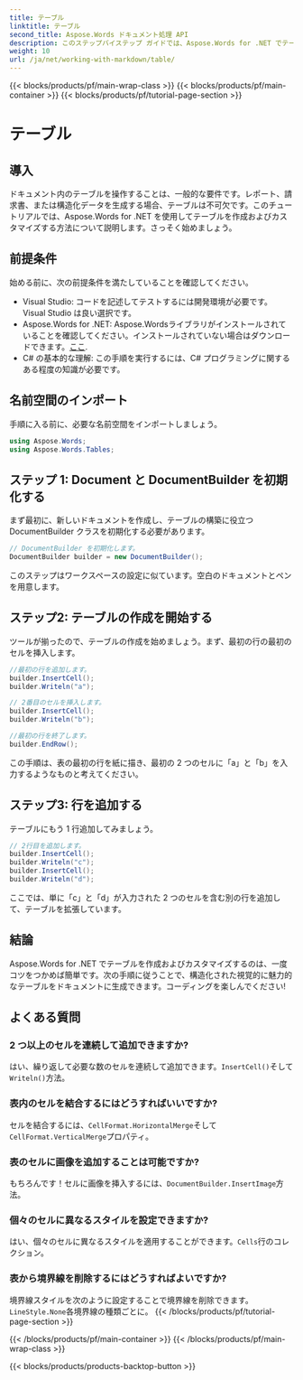 ```yaml
---
title: テーブル
linktitle: テーブル
second_title: Aspose.Words ドキュメント処理 API
description: このステップバイステップ ガイドでは、Aspose.Words for .NET でテーブルを作成し、カスタマイズする方法を学習します。構造化された視覚的に魅力的なドキュメントを生成するのに最適です。
weight: 10
url: /ja/net/working-with-markdown/table/
---
```


{{< blocks/products/pf/main-wrap-class >}}
{{< blocks/products/pf/main-container >}}
{{< blocks/products/pf/tutorial-page-section >}}

# テーブル

## 導入

ドキュメント内のテーブルを操作することは、一般的な要件です。レポート、請求書、または構造化データを生成する場合、テーブルは不可欠です。このチュートリアルでは、Aspose.Words for .NET を使用してテーブルを作成およびカスタマイズする方法について説明します。さっそく始めましょう。

## 前提条件

始める前に、次の前提条件を満たしていることを確認してください。

- Visual Studio: コードを記述してテストするには開発環境が必要です。Visual Studio は良い選択です。
-  Aspose.Words for .NET: Aspose.Wordsライブラリがインストールされていることを確認してください。インストールされていない場合はダウンロードできます。[ここ](https://releases.aspose.com/words/net/).
- C# の基本的な理解: この手順を実行するには、C# プログラミングに関するある程度の知識が必要です。

## 名前空間のインポート

手順に入る前に、必要な名前空間をインポートしましょう。

```csharp
using Aspose.Words;
using Aspose.Words.Tables;
```

## ステップ 1: Document と DocumentBuilder を初期化する

まず最初に、新しいドキュメントを作成し、テーブルの構築に役立つ DocumentBuilder クラスを初期化する必要があります。

```csharp
// DocumentBuilder を初期化します。
DocumentBuilder builder = new DocumentBuilder();
```

このステップはワークスペースの設定に似ています。空白のドキュメントとペンを用意します。

## ステップ2: テーブルの作成を開始する

ツールが揃ったので、テーブルの作成を始めましょう。まず、最初の行の最初のセルを挿入します。

```csharp
//最初の行を追加します。
builder.InsertCell();
builder.Writeln("a");

// 2番目のセルを挿入します。
builder.InsertCell();
builder.Writeln("b");

//最初の行を終了します。
builder.EndRow();
```

この手順は、表の最初の行を紙に描き、最初の 2 つのセルに「a」と「b」を入力するようなものと考えてください。

## ステップ3: 行を追加する

テーブルにもう 1 行追加してみましょう。

```csharp
// 2行目を追加します。
builder.InsertCell();
builder.Writeln("c");
builder.InsertCell();
builder.Writeln("d");
```

ここでは、単に「c」と「d」が入力された 2 つのセルを含む別の行を追加して、テーブルを拡張しています。

## 結論

Aspose.Words for .NET でテーブルを作成およびカスタマイズするのは、一度コツをつかめば簡単です。次の手順に従うことで、構造化された視覚的に魅力的なテーブルをドキュメントに生成できます。コーディングを楽しんでください!

## よくある質問

### 2 つ以上のセルを連続して追加できますか?
はい、繰り返して必要な数のセルを連続して追加できます。`InsertCell()`そして`Writeln()`方法。

### 表内のセルを結合するにはどうすればいいですか?
セルを結合するには、`CellFormat.HorizontalMerge`そして`CellFormat.VerticalMerge`プロパティ。

### 表のセルに画像を追加することは可能ですか?
もちろんです！セルに画像を挿入するには、`DocumentBuilder.InsertImage`方法。

### 個々のセルに異なるスタイルを設定できますか?
はい、個々のセルに異なるスタイルを適用することができます。`Cells`行のコレクション。

### 表から境界線を削除するにはどうすればよいですか?
境界線スタイルを次のように設定することで境界線を削除できます。`LineStyle.None`各境界線の種類ごとに。
{{< /blocks/products/pf/tutorial-page-section >}}

{{< /blocks/products/pf/main-container >}}
{{< /blocks/products/pf/main-wrap-class >}}

{{< blocks/products/products-backtop-button >}}
